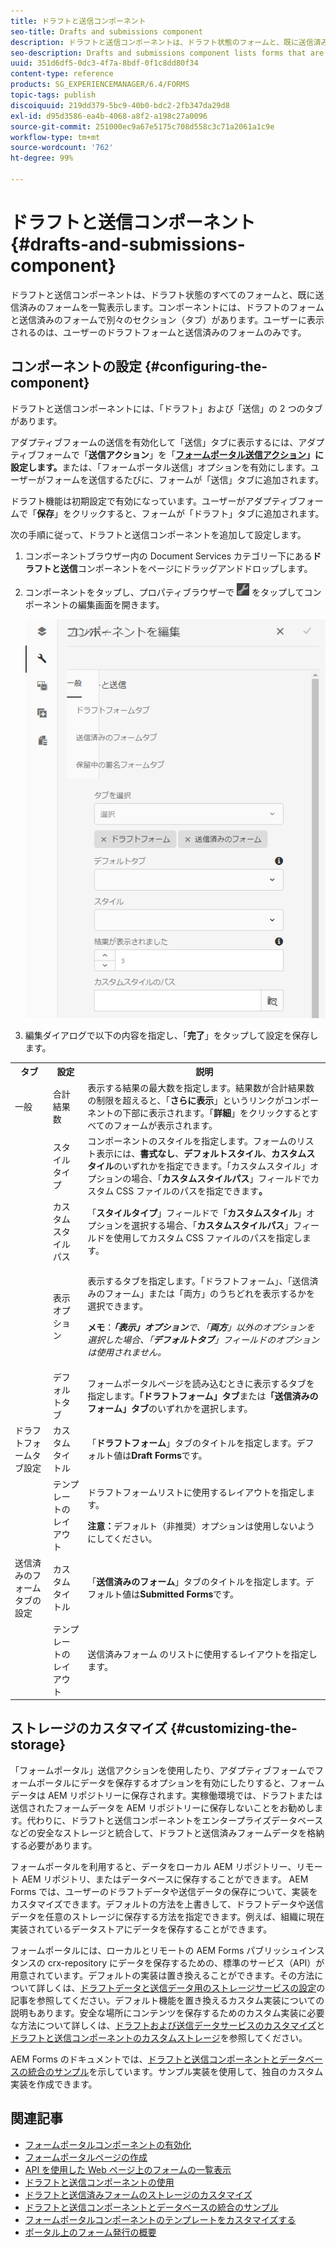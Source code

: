 ```yaml
---
title: ドラフトと送信コンポーネント
seo-title: Drafts and submissions component
description: ドラフトと送信コンポーネントは、ドラフト状態のフォームと、既に送信済みのフォームを一覧表示します。コンポーネントの外観およびスタイルをカスタマイズできます。
seo-description: Drafts and submissions component lists forms that are in the draft state and are already submitted. You can customize appearance and style of the component.
uuid: 351d6df5-0dc3-4f7a-8bdf-0f1c8dd80f34
content-type: reference
products: SG_EXPERIENCEMANAGER/6.4/FORMS
topic-tags: publish
discoiquuid: 219dd379-5bc9-40b0-bdc2-2fb347da29d8
exl-id: d95d3586-ea4b-4068-a8f2-a198c27a0096
source-git-commit: 251000ec9a67e5175c708d558c3c71a2061a1c9e
workflow-type: tm+mt
source-wordcount: '762'
ht-degree: 99%

---
```


# ドラフトと送信コンポーネント {#drafts-and-submissions-component}

ドラフトと送信コンポーネントは、ドラフト状態のすべてのフォームと、既に送信済みのフォームを一覧表示します。コンポーネントには、ドラフトのフォームと送信済みのフォームで別々のセクション（タブ）があります。ユーザーに表示されるのは、ユーザーのドラフトフォームと送信済みのフォームのみです。

## コンポーネントの設定 {#configuring-the-component}

ドラフトと送信コンポーネントには、「ドラフト」および「送信」の 2 つのタブがあります。

アダプティブフォームの送信を有効化して「送信」タブに表示するには、アダプティブフォームで「**送信アクション**」を「**[フォームポータル送信アクション](/help/forms/using/configuring-submit-actions.md)」に設定します。**&#x200B;または、「フォームポータル送信」オプションを有効にします。ユーザーがフォームを送信するたびに、フォームが「送信」タブに追加されます。

ドラフト機能は初期設定で有効になっています。ユーザーがアダプティブフォームで「**保存**」をクリックすると、フォームが「ドラフト」タブに追加されます。

次の手順に従って、ドラフトと送信コンポーネントを追加して設定します。

1. コンポーネントブラウザー内の Document Services カテゴリー下にある&#x200B;**ドラフトと送信**&#x200B;コンポーネントをページにドラッグアンドドロップします。
1. コンポーネントをタップし、プロパティブラウザーで ![settings_icon](assets/settings_icon.png) をタップしてコンポーネントの編集画面を開きます。

   ![ドラフトと送信コンポーネント](assets/drafts-submissions-edit.png)

1. 編集ダイアログで以下の内容を指定し、「**完了**」をタップして設定を保存します。

<table>
 <tbody>
  <tr>
   <th>タブ</th>
   <th>設定</th>
   <th>説明</th>
  </tr>
  <tr>
   <td>一般</td>
   <td>合計結果数</td>
   <td>表示する結果の最大数を指定します。結果数が合計結果数の制限を超えると、「<strong>さらに表示</strong>」というリンクがコンポーネントの下部に表示されます。「<strong>詳細</strong>」をクリックするとすべてのフォームが表示されます。 </td>
  </tr>
  <tr>
   <td> </td>
   <td>スタイルタイプ</td>
   <td>コンポーネントのスタイルを指定します。フォームのリスト表示には、<strong>書式なし</strong>、<strong>デフォルトスタイル</strong>、<strong>カスタムスタイル</strong>のいずれかを指定できます。「カスタムスタイル」オプションの場合、「<strong>カスタムスタイルパス</strong>」フィールドでカスタム CSS ファイルのパスを指定できます<strong>。</strong></td>
  </tr>
  <tr>
   <td> </td>
   <td>カスタムスタイルパス</td>
   <td>「<strong>スタイルタイプ</strong>」フィールドで「<strong>カスタムスタイル</strong>」オプションを選択する場合、「<strong>カスタムスタイルパス</strong>」フィールドを使用してカスタム CSS ファイルのパスを指定します。 </td>
  </tr>
  <tr>
   <td> </td>
   <td>表示オプション</td>
   <td><p>表示するタブを指定します。「ドラフトフォーム」、「送信済みのフォーム」または「両方」のうちどれを表示するかを選択できます。 </p> <p><strong>メモ</strong>：<em><strong>「表示」オプション</strong>で、「<strong>両方</strong>」以外のオプションを選択した場合、「<strong>デフォルトタブ</strong>」フィールドのオプションは使用されません。</em></p> </td>
  </tr>
  <tr>
   <td> </td>
   <td>デフォルトタブ</td>
   <td>フォームポータルページを読み込むときに表示するタブを指定します。<strong>「ドラフトフォーム」タブ</strong>または<strong>「送信済みのフォーム」タブ</strong>のいずれかを選択します。</td>
  </tr>
  <tr>
   <td>ドラフトフォームタブ設定</td>
   <td>カスタムタイトル</td>
   <td>「<strong>ドラフトフォーム</strong>」タブのタイトルを指定します。デフォルト値は<strong>Draft Forms</strong>です。</td>
  </tr>
  <tr>
   <td> </td>
   <td>テンプレートのレイアウト</td>
   <td><p>ドラフトフォームリストに使用するレイアウトを指定します。</p> <p><strong>注意：</strong>デフォルト（非推奨）オプションは使用しないようにしてください。<br /> </p> </td>
  </tr>
  <tr>
   <td>送信済みのフォームタブの設定</td>
   <td>カスタムタイトル </td>
   <td>「<strong>送信済みのフォーム</strong>」タブのタイトルを指定します。デフォルト値は<strong>Submitted Forms</strong>です。</td>
  </tr>
  <tr>
   <td> </td>
   <td>テンプレートのレイアウト</td>
   <td>送信済みフォーム<strong> </strong>のリストに使用するレイアウトを指定します。 </td>
  </tr>
 </tbody>
</table>

## ストレージのカスタマイズ {#customizing-the-storage}

「フォームポータル」送信アクションを使用したり、アダプティブフォームでフォームポータルにデータを保存するオプションを有効にしたりすると、フォームデータは AEM リポジトリーに保存されます。実稼働環境では、ドラフトまたは送信されたフォームデータを AEM リポジトリーに保存しないことをお勧めします。代わりに、ドラフトと送信コンポーネントをエンタープライズデータベースなどの安全なストレージと統合して、ドラフトと送信済みフォームデータを格納する必要があります。

フォームポータルを利用すると、データをローカル AEM リポジトリー、リモート AEM リポジトリ、またはデータベースに保存することができます。 AEM Forms では、ユーザーのドラフトデータや送信データの保存について、実装をカスタマイズできます。デフォルトの方法を上書きして、ドラフトデータや送信データを任意のストレージに保存する方法を指定できます。例えば、組織に現在実装されているデータストアにデータを保存することができます。

フォームポータルには、ローカルとリモートの AEM Forms パブリッシュインスタンスの crx-repository にデータを保存するための、標準のサービス（API）が用意されています。デフォルトの実装は置き換えることができます。その方法について詳しくは、[ドラフトデータと送信データ用のストレージサービスの設定](/help/forms/using/configuring-draft-submission-storage.md)の記事を参照してください。デフォルト機能を置き換えるカスタム実装についての説明もあります。安全な場所にコンテンツを保存するためのカスタム実装に必要な方法について詳しくは、[ドラフトおよび送信データサービスのカスタマイズ](/help/forms/using/custom-draft-submission-data-services.md)と[ドラフトと送信コンポーネントのカスタムストレージ](/help/forms/using/adding-custom-storage-provider-forms.md)を参照してください。

AEM Forms のドキュメントでは、[ドラフトと送信コンポーネントとデータベースの統合のサンプル](https://helpx.adobe.com/in/experience-manager/6-4/forms/using/integrate-draft-submission-database.html)を示しています。サンプル実装を使用して、独自のカスタム実装を作成できます。

## 関連記事

* [フォームポータルコンポーネントの有効化](/help/forms/using/enabling-forms-portal-components.md)
* [フォームポータルページの作成](/help/forms/using/creating-form-portal-page.md)
* [API を使用した Web ページ上のフォームの一覧表示](/help/forms/using/listing-forms-webpage-using-apis.md)
* [ドラフトと送信コンポーネントの使用](/help/forms/using/draft-submission-component.md)
* [ドラフトと送信済みフォームのストレージのカスタマイズ](/help/forms/using/draft-submission-component.md)
* [ドラフトと送信コンポーネントとデータベースの統合のサンプル](/help/forms/using/integrate-draft-submission-database.md)
* [フォームポータルコンポーネントのテンプレートをカスタマイズする](/help/forms/using/customizing-templates-forms-portal-components.md)
* [ポータル上のフォーム発行の概要](/help/forms/using/introduction-publishing-forms.md)
